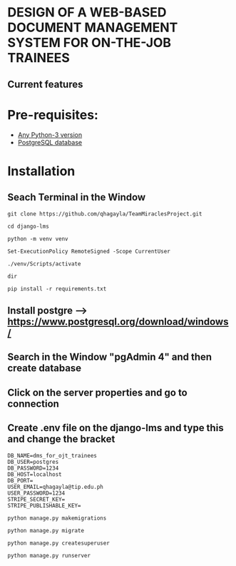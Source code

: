# DESIGN OF A WEB-BASED DOCUMENT MANAGEMENT SYSTEM FOR ON-THE-JOB TRAINEES

Current features
----------------

# Pre-requisites:
- [Any Python-3 version](https://www.python.org/downloads/)
- [PostgreSQL database](https://www.postgresql.org/download/)

# Installation

## Seach Terminal in the Window
```
git clone https://github.com/qhagayla/TeamMiraclesProject.git
```
```
cd django-lms
```
```
python -m venv venv
```
```
Set-ExecutionPolicy RemoteSigned -Scope CurrentUser
```
```
./venv/Scripts/activate
```
```
dir
```
```
pip install -r requirements.txt
```
## Install postgre --> https://www.postgresql.org/download/windows/
## Search in the Window "pgAdmin 4" and then create database

## Click on the server properties and go to connection

## Create .env file on the django-lms and type this and change the bracket
```
DB_NAME=dms_for_ojt_trainees
DB_USER=postgres
DB_PASSWORD=1234
DB_HOST=localhost
DB_PORT=
USER_EMAIL=qhagayla@tip.edu.ph
USER_PASSWORD=1234
STRIPE_SECRET_KEY=
STRIPE_PUBLISHABLE_KEY=
```
```
python manage.py makemigrations
```
```
python manage.py migrate
```
```
python manage.py createsuperuser
```
```
python manage.py runserver
```



